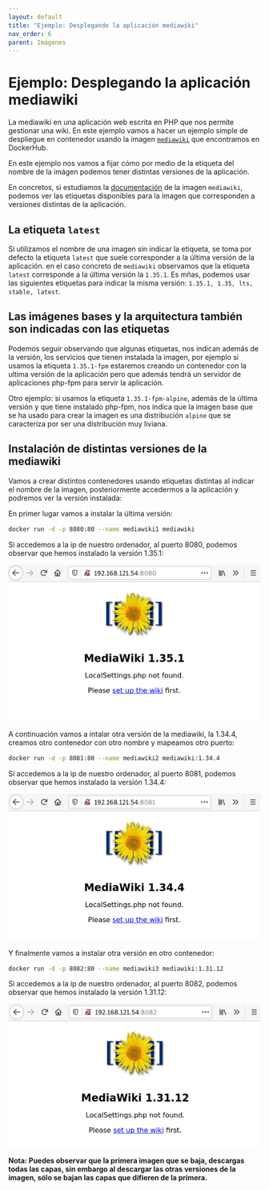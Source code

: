 ```yaml
---
layout: default
title: "Ejemplo: Desplegando la aplicación mediawiki"
nav_order: 6
parent: Imágenes
---
```


# Ejemplo: Desplegando la aplicación mediawiki

La mediawiki en una aplicación web escrita en PHP que nos permite gestionar una wiki. En este ejemplo vamos a hacer un ejemplo simple de despliegue en contenedor usando la imagen [`mediawiki`](https://hub.docker.com/_/mediawiki) que encontramos en DockerHub. 

En este ejemplo nos vamos a fijar cómo por medio de la etiqueta del nombre de la imágen podemos tener distintas versiones de la aplicación.

En concretos, si estudiamos la [documentación](https://hub.docker.com/_/mediawiki) de la imagen `mediawiki`, podemos ver las etiquetas disponibles para la imagen que corresponden a versiones distintas de la aplicación.

## La etiqueta `latest`

Si utilizamos el nombre de una imagen sin indicar la etiqueta, se toma por defecto la etiqueta `latest` que suele corresponder a la última versión de la aplicación. en el caso concreto de `mediawiki` observamos que la etiqueta `latest` corresponde a la última versión la `1.35.1`. Es mñas, podemos usar las siguientes etiquetas para indicar la misma versión: `1.35.1, 1.35, lts, stable, latest`.

## Las imágenes bases y la arquitectura también son indicadas con las etiquetas

Podemos seguir observando que algunas etiquetas, nos indican además de la versión, los servicios que tienen instalada la imagen, por ejemplo si usamos la etiqueta `1.35.1-fpm` estaremos creando un contenedor con la ultima versión de la aplicación pero que además tendrá un servidor de aplicaciones php-fpm para servir la aplicación.

Otro ejemplo: si usamos la etiqueta `1.35.1-fpm-alpine`, además de la última versión y que tiene instalado php-fpm, nos indica que la imagen base que se ha usado para crear la imagen es una distribución `alpine` que se caracteriza por ser una distribución muy liviana.

## Instalación de distintas versiones de la mediawiki

Vamos a crear distintos contenedores usando etiquetas distintas al indicar el nombre de la imagen, posteriormente accedermos a la aplicación y podremos ver la versión instalada:

En primer lugar vamos a instalar la última versión:

```bash
docker run -d -p 8080:80 --name mediawiki1 mediawiki
```

Si accedemos a la ip de nuestro ordenador, al puerto 8080, podemos observar que hemos instalado la versión 1.35.1:

![mediawiki](img/mediawiki1.png)

A continuación vamos a intalar otra versión de la mediawiki, la 1.34.4, creamos otro contenedor con otro nombre y mapeamos otro puerto:

```bash
docker run -d -p 8081:80 --name mediawiki2 mediawiki:1.34.4
```

Si accedemos a la ip de nuestro ordenador, al puerto 8081, podemos observar que hemos instalado la versión 1.34.4:

![mediawiki](img/mediawiki2.png)

Y finalmente vamos a instalar otra versión en otro contenedor:

```bash
docker run -d -p 8082:80 --name mediawiki3 mediawiki:1.31.12
```

Si accedemos a la ip de nuestro ordenador, al puerto 8082, podemos observar que hemos instalado la versión 1.31.12:

![mediawiki](img/mediawiki3.png)

**Nota: Puedes observar que la primera imagen que se baja, descargas todas las capas, sin embargo al descargar las otras versiones de la imagen, sólo se bajan las capas que difieren de la primera.**

